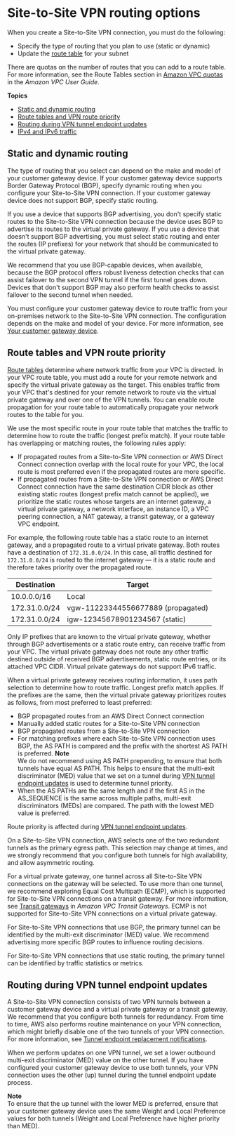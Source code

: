 # Site\-to\-Site VPN routing options<a name="VPNRoutingTypes"></a>

When you create a Site\-to\-Site VPN connection, you must do the following:
+ Specify the type of routing that you plan to use \(static or dynamic\)
+ Update the [route table](https://docs.aws.amazon.com/vpc/latest/userguide/VPC_Route_Tables.html) for your subnet

There are quotas on the number of routes that you can add to a route table\. For more information, see the Route Tables section in [Amazon VPC quotas](https://docs.aws.amazon.com/vpc/latest/userguide/amazon-vpc-limits.html) in the *Amazon VPC User Guide*\.

**Topics**
+ [Static and dynamic routing](#vpn-static-dynamic)
+ [Route tables and VPN route priority](#vpn-route-priority)
+ [Routing during VPN tunnel endpoint updates](#routing-vpn-tunnel-updates)
+ [IPv4 and IPv6 traffic](ipv4-ipv6.md)

## Static and dynamic routing<a name="vpn-static-dynamic"></a>

The type of routing that you select can depend on the make and model of your customer gateway device\. If your customer gateway device supports Border Gateway Protocol \(BGP\), specify dynamic routing when you configure your Site\-to\-Site VPN connection\. If your customer gateway device does not support BGP, specify static routing\.

If you use a device that supports BGP advertising, you don't specify static routes to the Site\-to\-Site VPN connection because the device uses BGP to advertise its routes to the virtual private gateway\. If you use a device that doesn't support BGP advertising, you must select static routing and enter the routes \(IP prefixes\) for your network that should be communicated to the virtual private gateway\. 

We recommend that you use BGP\-capable devices, when available, because the BGP protocol offers robust liveness detection checks that can assist failover to the second VPN tunnel if the first tunnel goes down\. Devices that don't support BGP may also perform health checks to assist failover to the second tunnel when needed\.

You must configure your customer gateway device to route traffic from your on\-premises network to the Site\-to\-Site VPN connection\. The configuration depends on the make and model of your device\. For more information, see [Your customer gateway device](your-cgw.md)\.

## Route tables and VPN route priority<a name="vpn-route-priority"></a>

[Route tables](https://docs.aws.amazon.com/vpc/latest/userguide/VPC_Route_Tables.html) determine where network traffic from your VPC is directed\. In your VPC route table, you must add a route for your remote network and specify the virtual private gateway as the target\. This enables traffic from your VPC that's destined for your remote network to route via the virtual private gateway and over one of the VPN tunnels\. You can enable route propagation for your route table to automatically propagate your network routes to the table for you\. 

We use the most specific route in your route table that matches the traffic to determine how to route the traffic \(longest prefix match\)\. If your route table has overlapping or matching routes, the following rules apply:
+ If propagated routes from a Site\-to\-Site VPN connection or AWS Direct Connect connection overlap with the local route for your VPC, the local route is most preferred even if the propagated routes are more specific\. 
+ If propagated routes from a Site\-to\-Site VPN connection or AWS Direct Connect connection have the same destination CIDR block as other existing static routes \(longest prefix match cannot be applied\), we prioritize the static routes whose targets are an internet gateway, a virtual private gateway, a network interface, an instance ID, a VPC peering connection, a NAT gateway, a transit gateway, or a gateway VPC endpoint\.

For example, the following route table has a static route to an internet gateway, and a propagated route to a virtual private gateway\. Both routes have a destination of `172.31.0.0/24`\. In this case, all traffic destined for `172.31.0.0/24` is routed to the internet gateway — it is a static route and therefore takes priority over the propagated route\.


| Destination | Target | 
| --- | --- | 
| 10\.0\.0\.0/16 | Local | 
| 172\.31\.0\.0/24 | vgw\-11223344556677889 \(propagated\) | 
| 172\.31\.0\.0/24 | igw\-12345678901234567 \(static\) | 

Only IP prefixes that are known to the virtual private gateway, whether through BGP advertisements or a static route entry, can receive traffic from your VPC\. The virtual private gateway does not route any other traffic destined outside of received BGP advertisements, static route entries, or its attached VPC CIDR\. Virtual private gateways do not support IPv6 traffic\.

When a virtual private gateway receives routing information, it uses path selection to determine how to route traffic\. Longest prefix match applies\. If the prefixes are the same, then the virtual private gateway prioritizes routes as follows, from most preferred to least preferred: 
+ BGP propagated routes from an AWS Direct Connect connection 
+ Manually added static routes for a Site\-to\-Site VPN connection
+ BGP propagated routes from a Site\-to\-Site VPN connection
+ For matching prefixes where each Site\-to\-Site VPN connection uses BGP, the AS PATH is compared and the prefix with the shortest AS PATH is preferred\.
**Note**  
We do not recommend using AS PATH prepending, to ensure that both tunnels have equal AS PATH\. This helps to ensure that the multi\-exit discriminator \(MED\) value that we set on a tunnel during [VPN tunnel endpoint updates](#routing-vpn-tunnel-updates) is used to determine tunnel priority\.
+ When the AS PATHs are the same length and if the first AS in the AS\_SEQUENCE is the same across multiple paths, multi\-exit discriminators \(MEDs\) are compared\. The path with the lowest MED value is preferred\.

Route priority is affected during [VPN tunnel endpoint updates](#routing-vpn-tunnel-updates)\.

On a Site\-to\-Site VPN connection, AWS selects one of the two redundant tunnels as the primary egress path\. This selection may change at times, and we strongly recommend that you configure both tunnels for high availability, and allow asymmetric routing\. 

For a virtual private gateway, one tunnel across all Site\-to\-Site VPN connections on the gateway will be selected\. To use more than one tunnel, we recommend exploring Equal Cost Multipath \(ECMP\), which is supported for Site\-to\-Site VPN connections on a transit gateway\. For more information, see [Transit gateways](https://docs.aws.amazon.com/vpc/latest/tgw/tgw-transit-gateways.html) in *Amazon VPC Transit Gateways*\. ECMP is not supported for Site\-to\-Site VPN connections on a virtual private gateway\.

For Site\-to\-Site VPN connections that use BGP, the primary tunnel can be identified by the multi\-exit discriminator \(MED\) value\. We recommend advertising more specific BGP routes to influence routing decisions\. 

For Site\-to\-Site VPN connections that use static routing, the primary tunnel can be identified by traffic statistics or metrics\. 

## Routing during VPN tunnel endpoint updates<a name="routing-vpn-tunnel-updates"></a>

A Site\-to\-Site VPN connection consists of two VPN tunnels between a customer gateway device and a virtual private gateway or a transit gateway\. We recommend that you configure both tunnels for redundancy\. From time to time, AWS also performs routine maintenance on your VPN connection, which might briefly disable one of the two tunnels of your VPN connection\. For more information, see [Tunnel endpoint replacement notifications](monitoring-vpn-health-events.md#tunnel-replacement-notifications)\.

When we perform updates on one VPN tunnel, we set a lower outbound multi\-exit discriminator \(MED\) value on the other tunnel\. If you have configured your customer gateway device to use both tunnels, your VPN connection uses the other \(up\) tunnel during the tunnel endpoint update process\.

**Note**  
To ensure that the up tunnel with the lower MED is preferred, ensure that your customer gateway device uses the same Weight and Local Preference values for both tunnels \(Weight and Local Preference have higher priority than MED\)\.